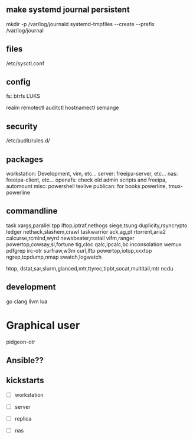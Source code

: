 
## make systemd journal persistent
mkdir -p /var/log/journald
systemd-tmpfiles --create --prefix /var/log/journal

## files
/etc/sysctl.conf

## config
fs: btrfs LUKS

realm
remotectl
auditctl
hostnamectl
semange

## security
/etc/audit/rules.d/

## packages
workstation: Development, vim, etc...
server: freeipa-server, etc...
nas: freeipa-client, etc...
openafs: check old admin scripts and freeipa, automount
misc: powershell
texlive
publican: for books
powerline, tmux-powerline


## commandline
task
xargs,parallel
tpp
iftop,iptraf,nethogs
siege,tsung
duplicity,rsyncrypto
ledger
nethack,slashem,crawl
taskwarrior
ack,ag,pt
rtorrent,aria2
calcurse,rcmind,wyrd
newsbeater,rsstail
vifm,ranger
powertop,cowsay,sl,fortune
tig,cloc
qalc,ipcalc,bc
inconsolation
wemux
pdfgrep
irc-otr
surfraw,w3m
curl,lftp
powertop,iotop,xxxtop
ngrep,tcpdump,nmap
swatch,logwatch

htop,
dstat,sar,slurm,glanced,mtr,ttyrec,tipbt,socat,multitail,mtr
ncdu

## development
go
clang
llvm
lua


# Graphical user
pidgeon-otr


## Ansible??

## kickstarts
-[ ] workstation
-[ ] server
-[ ] replica
-[ ] nas

